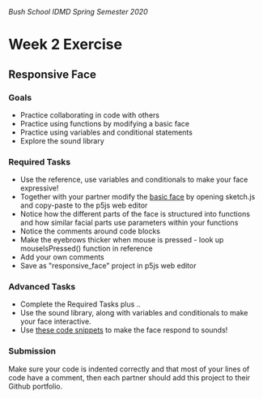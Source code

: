 _Bush School IDMD Spring Semester 2020_
# Week 2 Exercise

## Responsive Face

### Goals

* Practice collaborating in code with others
* Practice using functions by modifying a basic face
* Practice using variables and conditional statements
* Explore the sound library

### Required Tasks

* Use the reference, use variables and conditionals to make your face expressive!
* Together with your partner modify the [basic face](../code/basic_face_plus/sketch.js) by opening sketch.js and copy-paste to the p5js web editor
* Notice how the different parts of the face is structured into functions and how similar facial parts use parameters within your functions
* Notice the comments around code blocks
* Make the eyebrows thicker when mouse is pressed - look up mouseIsPressed() function in reference
* Add your own comments
* Save as "responsive_face" project in p5js web editor


### Advanced Tasks
* Complete the Required Tasks plus ..
* Use the sound library, along with variables and conditionals to make your face interactive.
* Use [these code snippets](../code/sound_face/sketch.js) to make the face respond to sounds!

### Submission
Make sure your code is indented correctly and that most of your lines of code have a comment, then each partner should add this project to their Github portfolio.

